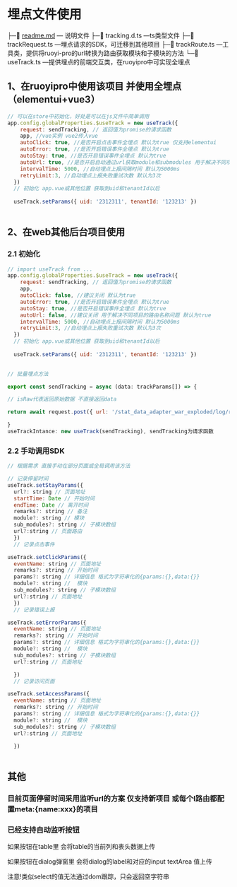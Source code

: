 # **埋点文件使用**

├─📄 [readme.md](http://readme.md/) — 说明文件
├─📄 tracking.d.ts —ts类型文件
├─📄 trackRequest.ts —埋点请求的SDK，可迁移到其他项目
├─📄 trackRoute.ts —工具类，提供将ruoyi-pro的url转换为路由获取模块和子模块的方法
└─📄 useTrack.ts —提供埋点的前端交互类，在ruoyipro中可实现全埋点

## 1、在ruoyipro中使用该项目 并使用全埋点（elementui+vue3）

```jsx
// 可以在store中初始化，好处是可以在js文件中简单调用
app.config.globalProperties.$useTrack = new useTrack({
    request: sendTracking, // 返回值为promise的请求函数
    app, //vue实例 vue2传入vue
    autoClick: true, //是否开启点击事件全埋点 默认为true 仅支持elementui 
    autoError: true, //是否开启错误事件全埋点 默认为true
    autoStay: true, //是否开启错误事件全埋点 默认为true
    autoUrl: true, //是否开启自动通过url获取module和submodules 用于解决不同项目的路由名称问题 默认为true
    intervalTime: 5000, //自动埋点上报间隔时间 默认为5000ms
    retryLimit:3, //自动埋点上报失败重试次数 默认为3次
  })
  // 初始化 app.vue或其他位置 获取到uid和tenantId以后
  
  useTrack.setParams({ uid: '2312311', tenantId: '123213' })
  
```

## 2、在web其他后台项目使用

### 2.1 初始化

```jsx
// import useTrack from ...
app.config.globalProperties.$useTrack = new useTrack({
    request: sendTracking, // 返回值为promise的请求函数
    app,
    autoClick: false, //建议关闭 默认为true
    autoError: true, //是否开启错误事件全埋点 默认为true
    autoStay: true, //是否开启错误事件全埋点 默认为true
    autoUrl: false, //建议关闭 用于解决不同项目的路由名称问题 默认为true
    intervalTime: 5000, //自动埋点上报间隔时间 默认为5000ms
    retryLimit:3, //自动埋点上报失败重试次数 默认为3次
  })
  // 初始化 app.vue或其他位置 获取到uid和tenantId以后
  
  useTrack.setParams({ uid: '2312311', tenantId: '123213' })
  
```

```jsx
// 批量埋点方法

export const sendTracking = async (data: trackParams[]) => {

// isRaw代表返回原始数据 不直接返回data

return await request.post({ url: '/stat_data_adapter_war_exploded/log/reportOperationLog', data , isRaw:true})

}
useTrackIntance: new useTrack(sendTracking), sendTracking为请求函数

```

### 2.2 手动调用SDK

```jsx
// 根据需求 直接手动在部分页面或全局调用该方法

// 记录停留时间
useTrack.setStayParams({
  url?: string // 页面地址
  startTime: Date // 开始时间
  endTime: Date // 离开时间
  remarks?: string // 备注
  module?: string // 模块
  sub_modules?: string // 子模块数组
  url?:string // 页面路由
  })
  // 记录点击事件

useTrack.setClickParams({
  eventName: string // 页面地址
  remarks?: string // 开始时间
  params?: string // 详细信息 格式为字符串化的{params:{},data:{}}
  module?: string //  模块
  sub_modules?: string // 子模块数组
  url?:string // 页面地址
  })
  // 记录错误上报

useTrack.setErrorParams({
  eventName: string // 页面地址
  remarks?: string // 开始时间
  params?: string // 详细信息 格式为字符串化的{params:{},data:{}}
  module?: string //  模块
  sub_modules?: string // 子模块数组
  url?:string // 页面地址

  })
  // 记录访问页面

useTrack.setAccessParams({
  eventName: string // 页面地址
  remarks?: string // 开始时间
  params?: string // 详细信息 格式为字符串化的{params:{},data:{}}
  module?: string //  模块
  sub_modules?: string // 子模块数组
  url?:string // 页面地址

  })
 
```

## 其他

### 目前页面停留时间采用监听url的方案 仅支持新项目 或每个l路由都配置meta:{name:xxx}的项目

### 已经支持自动监听按钮

 如果按钮在table里 会将table的当前列和表头数据上传

 如果按钮在dialog弹窗里 会将dialog的label和对应的input textArea 值上传 

 注意!类似select的值无法通过dom跟踪，只会返回空字符串